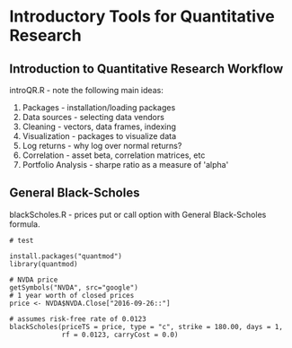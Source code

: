 # Introductory Tools for Quantitative Research

## Introduction to Quantitative Research Workflow
introQR.R - note the following main ideas:
1. Packages - installation/loading packages
1. Data sources - selecting data vendors
2. Cleaning - vectors, data frames, indexing
3. Visualization - packages to visualize data
4. Log returns - why log over normal returns? 
5. Correlation - asset beta, correlation matrices, etc
6. Portfolio Analysis - sharpe ratio as a measure of 'alpha' 

## General Black-Scholes
blackScholes.R - prices put or call option with General Black-Scholes formula.
```
# test

install.packages("quantmod")
library(quantmod)

# NVDA price
getSymbols("NVDA", src="google")
# 1 year worth of closed prices
price <- NVDA$NVDA.Close["2016-09-26::"]

# assumes risk-free rate of 0.0123
blackScholes(priceTS = price, type = "c", strike = 180.00, days = 1, 
             rf = 0.0123, carryCost = 0.0)
```
